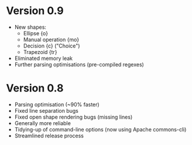 # Version 0.9
  * New shapes:
    * Ellipse {o}
    * Manual operation {mo}
    * Decision {c} ("Choice")
    * Trapezoid {tr}
  * Eliminated memory leak
  * Further parsing optimisations (pre-compiled regexes)

# Version 0.8
  * Parsing optimisation (~90% faster)
  * Fixed line separation bugs
  * Fixed open shape rendering bugs (missing lines)
  * Generally more reliable
  * Tidying-up of command-line options (now using Apache commons-cli)
  * Streamlined release process
